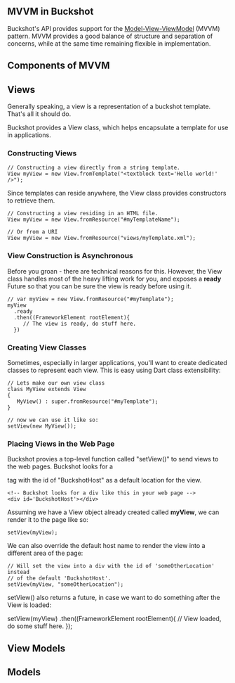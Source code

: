 ## MVVM in Buckshot ##
Buckshot's API provides support for the [Model-View-ViewModel](http://en.wikipedia.org/wiki/Model_View_ViewModel) (MVVM)
pattern. MVVM provides a good balance of structure and separation of concerns, while at the same time remaining flexible in implementation.

## Components of MVVM ##

## Views ##
Generally speaking, a view is a representation of a buckshot template.  That's all it should do.

Buckshot provides a View class, which helps encapsulate a template for use in applications.

### Constructing Views ###
    // Constructing a view directly from a string template.
    View myView = new View.fromTemplate("<textblock text='Hello world!' />");

Since templates can reside anywhere, the View class provides constructors to retrieve them.

    // Constructing a view residing in an HTML file.
    View myView = new View.fromResource("#myTemplateName");
    
    // Or from a URI
    View myView = new View.fromResource("views/myTemplate.xml");

### View Construction is Asynchronous ###
Before you groan - there are technical reasons for this.  However, the View class handles most of
the heavy lifting work for you, and exposes a **ready** Future so that you can be sure the
view is ready before using it.

    // var myView = new View.fromResource("#myTemplate");
	myView
	  .ready
	  .then((FrameworkElement rootElement){
	     // The view is ready, do stuff here.
	  })

### Creating View Classes ###
Sometimes, especially in larger applications, you'll want to create dedicated classes to
represent each view.  This is easy using Dart class extensibility:

    // Lets make our own view class
    class MyView extends View
    {
	   MyView() : super.fromResource("#myTemplate");
    }
	
	// now we can use it like so:
    setView(new MyView());
	
### Placing Views in the Web Page ###
Buckshot provies a top-level function called "setView()" to send views to
the web pages.  Buckshot looks for a <DIV> tag with the id of "BuckshotHost"
as a default location for the view.

    <!-- Buckshot looks for a div like this in your web page -->
	<div id='BuckshotHost'></div>

Assuming we have a View object already created called **myView**, we can render
it to the page like so:

    setView(myView);
	
We can also override the default host name to render the view into a different
area of the page:

    // Will set the view into a div with the id of 'someOtherLocation' instead
	// of the default 'BuckshotHost'.
    setView(myView, "someOtherLocation");

setView() also returns a future, in case we want to do something after the View is
loaded:

   setView(myView)
     .then((FrameworkElement rootElement){
	    // View loaded, do some stuff here.
	 });
	 
## View Models ##


## Models ##
